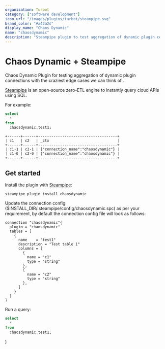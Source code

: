 ```yaml
---
organization: Turbot
category: ["software development"]
icon_url: "/images/plugins/turbot/steampipe.svg"
brand_color: "#a42a2d"
display_name: "Chaos Dynamic"
name: "chaosdynamic"
description: "Steampipe plugin to test aggregation of dynamic plugin connections."
---
```


# Chaos Dynamic + Steampipe

Chaos Dynamic Plugin for testing aggregation of dynamic plugin connections with the craziest edge cases we can think of..

[Steampipe](https://steampipe.io) is an open-source zero-ETL engine to instantly query cloud APIs using SQL.

For example:

```sql
select
  *
from
  chaosdynamic.test1;
```

```
+------+------+------------------------------------+
| c1   | c2   | _ctx                               |
+------+------+------------------------------------+
| c1-1 | c2-1 | {"connection_name":"chaosdynamic"} |
| c1-0 | c2-0 | {"connection_name":"chaosdynamic"} |
+------+------+------------------------------------+
```

## Get started

Install the plugin with [Steampipe](https://steampipe.io):

```shell
steampipe plugin install chaosdynamic
```

Update the connection config ($INSTALL_DIR/.steampipe/config/chaosdynamic.spc) as per your requirement, by default the connection config file will look as follows:

```hcl
connection "chaosdynamic"{
  plugin = "chaosdynamic"
  tables = [
    {
      name    = "test1"
      description = "Test table 1"
      columns = [
        {
          name = "c1"
          type = "string"
        },
        {
          name = "c2"
          type = "string"
        },
      ]
    }
  ]
}
```

Run a query:

```sql
select
  *
from
  chaosdynamic.test1;
```

)